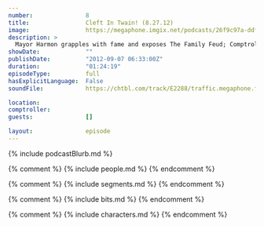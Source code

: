 ```yaml
---
number:               8
title:                Cleft In Twain! (8.27.12)
image:                https://megaphone.imgix.net/podcasts/26f9c97a-ddfb-11e8-9896-334da88edff9/image/image.jpg?ixlib=rails-4.2.0&max-w=3000&max-h=3000&fit=crop&auto=format,compress
description: >
  Mayor Harmon grapples with fame and exposes The Family Feud; Comptroller Davis grapples with and exposes Harmon's shocking inability to tell jokes and the roleplaying Adventures of Sharpie and Quark begin.
showDate:             ""
publishDate:          "2012-09-07 06:33:00Z"
duration:             "01:24:19"
episodeType:          full
hasExplicitLanguage:  False
soundFile:            https://chtbl.com/track/E2288/traffic.megaphone.fm/STA3426767880.mp3?updated=1555697811

location:             
comptroller:          
guests:               []

layout:               episode
---
```


{% include podcastBlurb.md %}

{% comment %}
{% include people.md %}
{% endcomment %}

{% comment %}
{% include segments.md %}
{% endcomment %}

{% comment %}
{% include bits.md %}
{% endcomment %}

{% comment %}
{% include characters.md %}
{% endcomment %}

